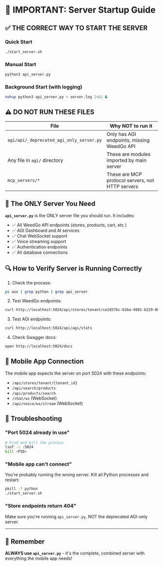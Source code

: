# 🚨 IMPORTANT: Server Startup Guide

## ✅ THE CORRECT WAY TO START THE SERVER

### Quick Start
```bash
./start_server.sh
```

### Manual Start
```bash
python3 api_server.py
```

### Background Start (with logging)
```bash
nohup python3 api_server.py > server.log 2>&1 &
```

## ⚠️ DO NOT RUN THESE FILES

| File | Why NOT to run it |
|------|-------------------|
| `agi/api/_deprecated_agi_only_server.py` | Only has AGI endpoints, missing WeedGo API |
| Any file in `agi/` directory | These are modules imported by main server |
| `mcp_servers/*` | These are MCP protocol servers, not HTTP servers |

## 🎯 The ONLY Server You Need

**`api_server.py`** is the ONLY server file you should run. It includes:

- ✅ All WeedGo API endpoints (stores, products, cart, etc.)
- ✅ AGI Dashboard and AI services
- ✅ Chat WebSocket support
- ✅ Voice streaming support
- ✅ Authentication endpoints
- ✅ All database connections

## 🔍 How to Verify Server is Running Correctly

1. Check the process:
```bash
ps aux | grep python | grep api_server
```

2. Test WeedGo endpoints:
```bash
curl http://localhost:5024/api/stores/tenant/ce2d57bc-b3ba-4801-b229-889a9fe9626d
```

3. Test AGI endpoints:
```bash
curl http://localhost:5024/api/agi/stats
```

4. Check Swagger docs:
```bash
open http://localhost:5024/docs
```

## 📱 Mobile App Connection

The mobile app expects the server on port 5024 with these endpoints:
- `/api/stores/tenant/{tenant_id}`
- `/api/search/products`
- `/api/products/search`
- `/chat/ws` (WebSocket)
- `/api/voice/ws/stream` (WebSocket)

## 🛑 Troubleshooting

### "Port 5024 already in use"
```bash
# Find and kill the process
lsof -i :5024
kill <PID>
```

### "Mobile app can't connect"
You're probably running the wrong server. Kill all Python processes and restart:
```bash
pkill -f python
./start_server.sh
```

### "Store endpoints return 404"
Make sure you're running `api_server.py`, NOT the deprecated AGI-only server.

---

## 📌 Remember

**ALWAYS use `api_server.py`** - it's the complete, combined server with everything the mobile app needs!